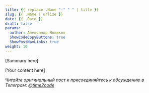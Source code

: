 ```yaml
---
title: {{ replace .Name "-" " " | title }}  
slug: {{ .Name | urlize }}                 
date: {{ .Date }}
draft: false                                 
params:
  author: Александр Новиков                  
  ShowCodeCopyButtons: true
  ShowPostNavLinks: true         
weight: 10                                   
---
```


[Summary here]

<!--more-->

[Your content here]

*Читайте оригинальный пост и присоединяйтесь к обсуждению в Телеграм: [@time2code](https://t.me/time2code)*